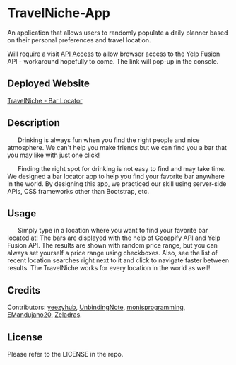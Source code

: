 # TravelNiche-App
An application that allows users to randomly populate a daily planner based on their personal preferences and travel location.

Will require a visit [API Access](https://cors-anywhere.herokuapp.com) to allow browser access to the Yelp Fusion API - workaround hopefully to come. The link will pop-up in the console.

## Deployed Website

[TravelNiche - Bar Locator](https://travelniche.github.io/TravelNiche-App/)

## Description

&nbsp;&nbsp;&nbsp;&nbsp;&nbsp;&nbsp;Drinking is always fun when you find the right people and nice atmosphere. We can't help you make friends but we can find you a bar that you may like with just one click! 

&nbsp;&nbsp;&nbsp;&nbsp;&nbsp;&nbsp;Finding the right spot for drinking is not easy to find and may take time. We designed a bar locator app to help you find your favorite bar anywhere in the world. By designing this app, we practiced our skill using server-side APIs, CSS frameworks other than Bootstrap, etc.

## Usage

&nbsp;&nbsp;&nbsp;&nbsp;&nbsp;&nbsp;Simply type in a location where you want to find your favorite bar located at! The bars are displayed with the help of Geoapify API and Yelp Fusion API. The results are shown with random price range, but you can always set yourself a price range using checkboxes. Also, see the list of recent location searches right next to it and click to navigate faster between results. The TravelNiche works for every location in the world as well!

## Credits

Contributors: 
[yeezyhub](https://github.com/yeezyhub), 
[UnbindingNote](https://github.com/UnbindingNote), 
[monisprogramming](https://github.com/monisprogramming), 
[EMandujano20](https://github.com/EMandujano20), 
[Zeladras](https://github.com/Zeladras).

## License

Please refer to the LICENSE in the repo.
